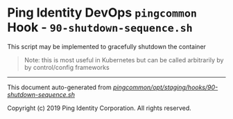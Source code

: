 
# Ping Identity DevOps `pingcommon` Hook - `90-shutdown-sequence.sh`
 This script may be implemented to gracefully shutdown the container
 >Note: this is most useful in Kubernetes but can be called arbitrarily by
 by control/config frameworks

---
This document auto-generated from _[pingcommon/opt/staging/hooks/90-shutdown-sequence.sh](https://github.com/pingidentity/pingidentity-docker-builds/blob/master/pingcommon/opt/staging/hooks/90-shutdown-sequence.sh)_

Copyright (c)  2019 Ping Identity Corporation. All rights reserved.
